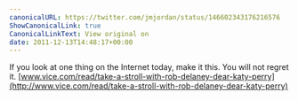 ```yaml
---
canonicalURL: https://twitter.com/jmjordan/status/146602343176216576
ShowCanonicalLink: true
CanonicalLinkText: View original on
date: 2011-12-13T14:48:17+00:00
---
```

If you look at one thing on the Internet today, make it this. You will not regret it. [www.vice.com/read/take-a-stroll-with-rob-delaney-dear-katy-perry](http://www.vice.com/read/take-a-stroll-with-rob-delaney-dear-katy-perry)